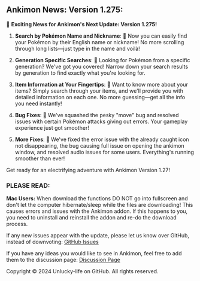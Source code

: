 ## Ankimon News: Version 1.275:

🚀 **Exciting News for Ankimon's Next Update: Version 1.275!**


1. **Search by Pokémon Name and Nickname**: 🧐 Now you can easily find your Pokémon by their English name or nickname! No more scrolling through long lists—just type in the name and voilà!

2. **Generation Specific Searches**: 🌟 Looking for Pokémon from a specific generation? We've got you covered! Narrow down your search results by generation to find exactly what you're looking for.

3. **Item Information at Your Fingertips**: 💼 Want to know more about your items? Simply search through your items, and we'll provide you with detailed information on each one. No more guessing—get all the info you need instantly!

4. **Bug Fixes**: 🐛 We've squashed the pesky "move" bug and resolved issues with certain Pokémon attacks giving out errors. Your gameplay experience just got smoother!

5. **More Fixes**: 🔧 We've fixed the error issue with the already caught icon not disappearing, the bug causing full issue on opening the ankimon window, and resolved audio issues for some users. Everything's running smoother than ever!

Get ready for an electrifying adventure with Ankimon Version 1.27!

### PLEASE READ:

**Mac Users:** When download the functions DO NOT go into fullscreen and don't let the computer hibernate/sleep while the files are downloading! This causes errors and issues with the Ankimon addon. If this happens to you, you need to uninstall and reinstall the addon and re-do the download process.

If any new issues appear with the update, please let us know over GitHub, instead of downvoting: [GitHub Issues](https://github.com/Unlucky-Life/ankimon/issues)

If you have any ideas you would like to see in Ankimon, feel free to add them to the discussion page: [Discussion Page](https://github.com/Unlucky-Life/ankimon/discussions/2)

Copyright © 2024 Unlucky-life on GitHub. All rights reserved.
